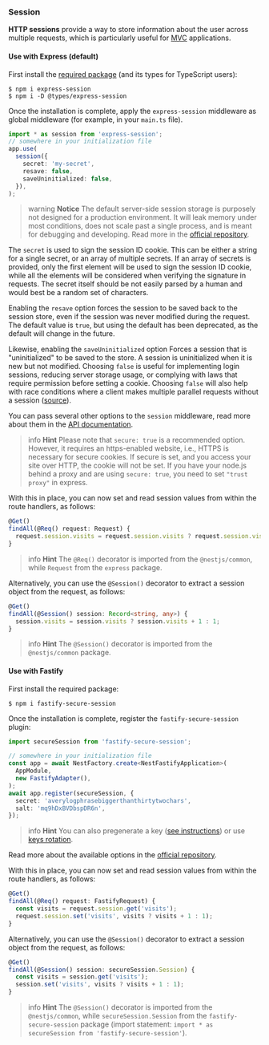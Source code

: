 ### Session

**HTTP sessions** provide a way to store information about the user across multiple requests, which is particularly useful for [MVC](/techniques/mvc) applications.

#### Use with Express (default)

First install the [required package](https://github.com/expressjs/session) (and its types for TypeScript users):

```shell
$ npm i express-session
$ npm i -D @types/express-session
```

Once the installation is complete, apply the `express-session` middleware as global middleware (for example, in your `main.ts` file).

```typescript
import * as session from 'express-session';
// somewhere in your initialization file
app.use(
  session({
    secret: 'my-secret',
    resave: false,
    saveUninitialized: false,
  }),
);
```

> warning **Notice** The default server-side session storage is purposely not designed for a production environment. It will leak memory under most conditions, does not scale past a single process, and is meant for debugging and developing. Read more in the [official repository](https://github.com/expressjs/session).

The `secret` is used to sign the session ID cookie. This can be either a string for a single secret, or an array of multiple secrets. If an array of secrets is provided, only the first element will be used to sign the session ID cookie, while all the elements will be considered when verifying the signature in requests. The secret itself should be not easily parsed by a human and would best be a random set of characters.

Enabling the `resave` option forces the session to be saved back to the session store, even if the session was never modified during the request. The default value is `true`, but using the default has been deprecated, as the default will change in the future.

Likewise, enabling the `saveUninitialized` option Forces a session that is "uninitialized" to be saved to the store. A session is uninitialized when it is new but not modified. Choosing `false` is useful for implementing login sessions, reducing server storage usage, or complying with laws that require permission before setting a cookie. Choosing `false` will also help with race conditions where a client makes multiple parallel requests without a session ([source](https://github.com/expressjs/session#saveuninitialized)).

You can pass several other options to the `session` middleware, read more about them in the [API documentation](https://github.com/expressjs/session#options).

> info **Hint** Please note that `secure: true` is a recommended option. However, it requires an https-enabled website, i.e., HTTPS is necessary for secure cookies. If secure is set, and you access your site over HTTP, the cookie will not be set. If you have your node.js behind a proxy and are using `secure: true`, you need to set `"trust proxy"` in express.

With this in place, you can now set and read session values from within the route handlers, as follows:

```typescript
@Get()
findAll(@Req() request: Request) {
  request.session.visits = request.session.visits ? request.session.visits + 1 : 1;
}
```

> info **Hint** The `@Req()` decorator is imported from the `@nestjs/common`, while `Request` from the `express` package.

Alternatively, you can use the `@Session()` decorator to extract a session object from the request, as follows:

```typescript
@Get()
findAll(@Session() session: Record<string, any>) {
  session.visits = session.visits ? session.visits + 1 : 1;
}
```

> info **Hint** The `@Session()` decorator is imported from the `@nestjs/common` package.

#### Use with Fastify

First install the required package:

```shell
$ npm i fastify-secure-session
```

Once the installation is complete, register the `fastify-secure-session` plugin:

```typescript
import secureSession from 'fastify-secure-session';

// somewhere in your initialization file
const app = await NestFactory.create<NestFastifyApplication>(
  AppModule,
  new FastifyAdapter(),
);
await app.register(secureSession, {
  secret: 'averylogphrasebiggerthanthirtytwochars',
  salt: 'mq9hDxBVDbspDR6n',
});
```

> info **Hint** You can also pregenerate a key ([see instructions](https://github.com/fastify/fastify-secure-session)) or use [keys rotation](https://github.com/fastify/fastify-secure-session#using-keys-with-key-rotation).

Read more about the available options in the [official repository](https://github.com/fastify/fastify-secure-session).

With this in place, you can now set and read session values from within the route handlers, as follows:

```typescript
@Get()
findAll(@Req() request: FastifyRequest) {
  const visits = request.session.get('visits');
  request.session.set('visits', visits ? visits + 1 : 1);
}
```

Alternatively, you can use the `@Session()` decorator to extract a session object from the request, as follows:

```typescript
@Get()
findAll(@Session() session: secureSession.Session) {
  const visits = session.get('visits');
  session.set('visits', visits ? visits + 1 : 1);
}
```

> info **Hint** The `@Session()` decorator is imported from the `@nestjs/common`, while `secureSession.Session` from the `fastify-secure-session` package (import statement: `import * as secureSession from 'fastify-secure-session'`).
